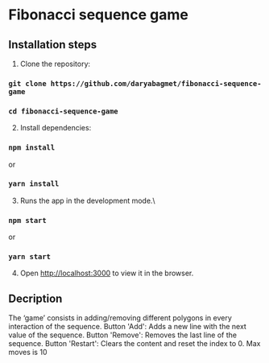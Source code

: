 # Fibonacci sequence game

## Installation steps

1. Clone the repository:

### `git clone https://github.com/daryabagmet/fibonacci-sequence-game`

### `cd fibonacci-sequence-game`

2. Install dependencies:

### `npm install`

or

### `yarn install`

3. Runs the app in the development mode.\

### `npm start`

or

### `yarn start`

4. Open [http://localhost:3000](http://localhost:3000) to view it in the browser.

## Decription

The ‘game’ consists in adding/removing different polygons in every interaction of the sequence.
Button 'Add': Adds a new line with the next value of the sequence.
Button 'Remove': Removes the last line of the sequence.
Button 'Restart': Clears the content and reset the index to 0.
Max moves is 10
